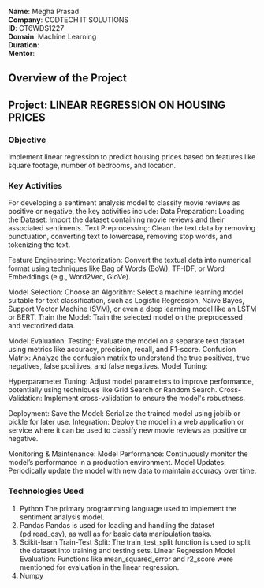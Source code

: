 **Name**: Megha Prasad<br/>
**Company**: CODTECH IT SOLUTIONS<br/>
**ID**: CT6WDS1227<br/>
**Domain**: Machine Learning<br/>
**Duration**: <br/>
**Mentor**:<br/>

## Overview of the Project
## Project: LINEAR REGRESSION ON HOUSING PRICES
### Objective
Implement linear regression to predict housing prices based on features like square footage, number of bedrooms, and location. 
### Key Activities
For developing a sentiment analysis model to classify movie reviews as positive or negative, the key activities include:
Data Preparation:
Loading the Dataset: Import the dataset containing movie reviews and their associated sentiments.
Text Preprocessing: Clean the text data by removing punctuation, converting text to lowercase, removing stop words, and tokenizing the text.

Feature Engineering:
Vectorization: Convert the textual data into numerical format using techniques like Bag of Words (BoW), TF-IDF, or Word Embeddings (e.g., Word2Vec, GloVe).

Model Selection:
Choose an Algorithm: Select a machine learning model suitable for text classification, such as Logistic Regression, Naive Bayes, Support Vector Machine (SVM), or even a deep learning model like an LSTM or BERT.
Train the Model: Train the selected model on the preprocessed and vectorized data.

Model Evaluation:
Testing: Evaluate the model on a separate test dataset using metrics like accuracy, precision, recall, and F1-score.
Confusion Matrix: Analyze the confusion matrix to understand the true positives, true negatives, false positives, and false negatives.
Model Tuning:

Hyperparameter Tuning: Adjust model parameters to improve performance, potentially using techniques like Grid Search or Random Search.
Cross-Validation: Implement cross-validation to ensure the model's robustness.

Deployment:
Save the Model: Serialize the trained model using joblib or pickle for later use.
Integration: Deploy the model in a web application or service where it can be used to classify new movie reviews as positive or negative.

Monitoring & Maintenance:
Model Performance: Continuously monitor the model’s performance in a production environment.
Model Updates: Periodically update the model with new data to maintain accuracy over time.

### Technologies Used
1. Python
The primary programming language used to implement the sentiment analysis model.
2. Pandas
Pandas is used for loading and handling the dataset (pd.read_csv), as well as for basic data manipulation tasks.
3. Scikit-learn
Train-Test Split: The train_test_split function is used to split the dataset into training and testing sets.
Linear Regression
Model Evaluation: Functions like mean_squared_error and r2_score were mentioned for evaluation in the linear regression.
4. Numpy


